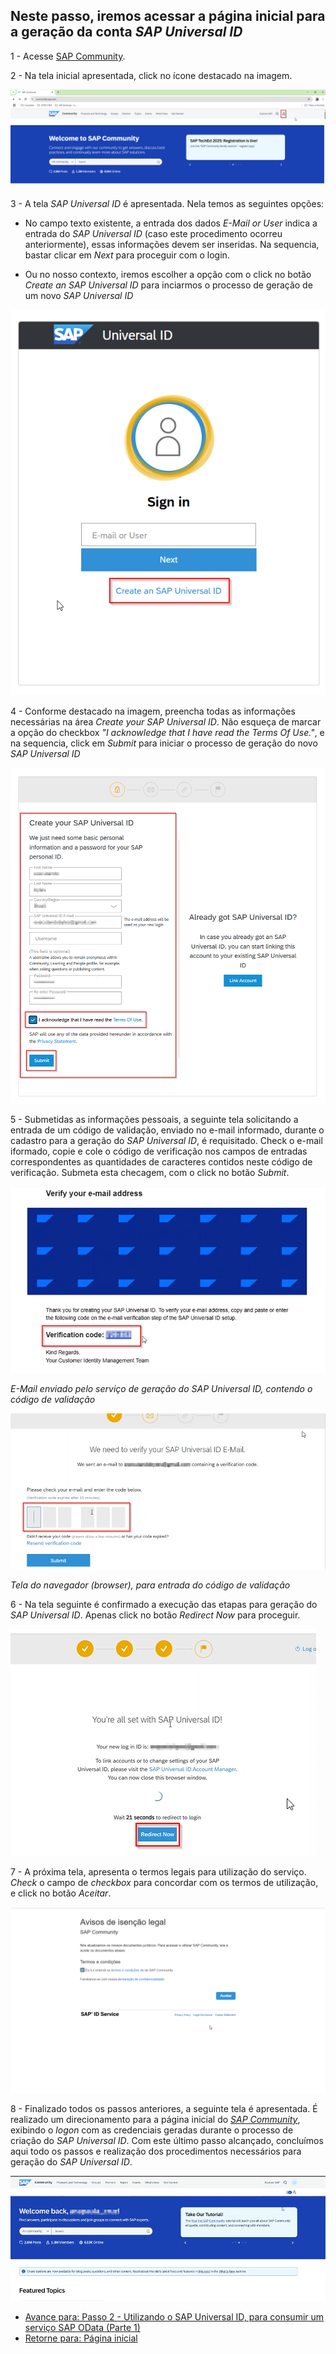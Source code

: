 ## Neste passo, iremos acessar a página inicial para a geração da conta *SAP Universal ID*

1 - Acesse [SAP Community](http://community.sap.com/).

2 - Na tela inicial apresentada, click no ícone destacado na imagem. 

![MDK](img/img-01.png)

3 - A tela *SAP Universal ID* é apresentada. Nela temos as seguintes opções:
- No campo texto existente, a entrada dos dados *E-Mail or User* indica a entrada do *SAP Universal ID* (caso este procedimento ocorreu anteriormente), essas informações devem ser inseridas. Na sequencia, bastar clicar em *Next* para proceguir com o login.

- Ou no nosso contexto, iremos escolher a opção com o click no botão *Create an SAP Universal ID* para inciarmos o processo de geração de um novo *SAP Universal ID*
  
![MDK](img/img-02.png)

4 - Conforme destacado na imagem, preencha todas as informações necessárias na área *Create your SAP Universal ID*. Não esqueça de marcar a opção do checkbox *"I acknowledge that I have read the Terms Of Use."*, e na sequencia, click em *Submit* para iniciar o processo de geração do novo *SAP Universal ID*

![MDK](img/img-03.png)

5 - Submetidas as informações pessoais, a seguinte tela solicitando a entrada de um código de validação, enviado no e-mail informado, durante o cadastro para a geração do *SAP Universal ID*, é requisitado. Check o e-mail iformado, copie e cole o código de verificação nos campos de entradas correspondentes as quantidades de caracteres contidos neste código de verificação. Submeta esta checagem, com o click no botão *Submit*.

![MDK](img/img-06.png)

*E-Mail enviado pelo serviço de geração do SAP Universal ID, contendo o código de validação*

![MDK](img/img-04.png)

*Tela do navegador (browser), para entrada do código de validação*

6 - Na tela seguinte é confirmado a execução das etapas para geração do *SAP Universal ID*. Apenas click no botão *Redirect Now* para proceguir.

![MDK](img/img-05.png)

7 - A próxima tela, apresenta o termos legais para utilização do serviço. *Check* o campo de *checkbox* para concordar com os termos de utilização, e click no botão *Aceitar*.

![MDK](img/img-07.png)

8 - Finalizado todos os passos anteriores, a seguinte tela é apresentada. É realizado um direcionamento para a página inicial do *[SAP Community](http://community.sap.com/)*, exibindo o *logon* com as credenciais geradas durante o processo de criação do *SAP Universal ID*. Com este último passo alcançado, concluímos aqui todo os passos e realização dos procedimentos necessários para geração do *SAP Universal ID*.

![MDK](img/img-10.png)

- [Avance para: Passo 2 - Utilizando o SAP Universal ID, para consumir um serviço SAP OData (Parte 1)](../step-02/README.md)
- [Retorne para: Página inicial](../README.md)